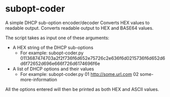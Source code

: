# subopt-coder
A simple DHCP sub-option encoder/decoder
Converts HEX values to readable output. Converts readable output to HEX and BASE64 values.

The script takes as input one of these arguments:
- A HEX string of the DHCP sub-options 
  - For example: subopt-coder.py 0113687474703a2f2f736f6d652e75726c2e636f6d0215736f6d652d6d6f72652d696e666f726d6174696f6e
- A list of DHCP options and their values
  - For example: subopt-coder.py 01 http://some.url.com 02 some-more-information

All the options entered will then be printed as both HEX and ASCII values. 
